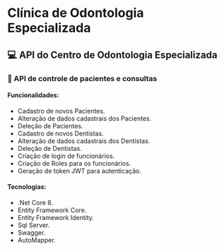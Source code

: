 # Clínica de Odontologia Especializada

## :computer: API do Centro de Odontologia Especializada 

### :hospital: API de controle de pacientes e consultas

#### Funcionalidades:
- Cadastro de novos Pacientes.
- Alteração de dados cadastrais dos Pacientes.
- Deleção de Pacientes.
- Cadastro de novos Dentistas.
- Alteração de dados cadastrais dos Dentistas.
- Deleção de Dentistas.
- Criação de login de funcionários.
- Criação de Roles para os funcionários.
- Geração de token JWT para autenticação.

#### Tecnologias:
- .Net Core 8.
- Entity Framework Core.
- Entity Framework Identity.
- Sql Server.
- Swagger.
- AutoMapper.